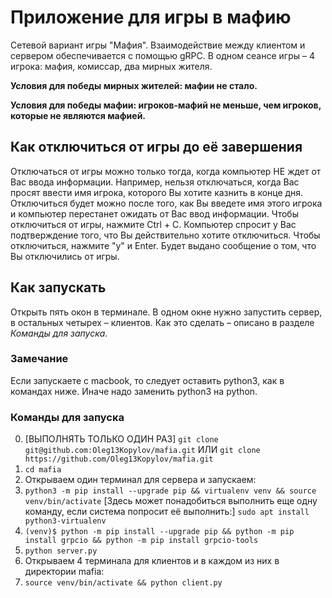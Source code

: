 # Приложение для игры в мафию

Сетевой вариант игры "Мафия". Взаимодействие между клиентом и сервером обеспечивается с помощью gRPC.
В одном сеансе игры – 4 игрока: мафия, комиссар, два мирных жителя.

**Условия для победы мирных жителей: мафии не стало.**

**Условия для победы мафии: игроков-мафий не меньше, чем игроков, 
которые не являются мафией.**

## Как отключиться от игры до её завершения

Отключаться от игры можно только тогда, когда компьютер НЕ ждет от Вас ввода информации.
Например, нельзя отключаться, когда Вас просят ввести имя игрока, которого Вы хотите казнить в конце дня.
Отключиться будет можно после того, как Вы введете имя этого игрока и компьютер перестанет ожидать от 
Вас ввод информации.
Чтобы отключиться от игры, нажмите Ctrl + C. Компьютер спросит у Вас подтверждение того,
что Вы действительно хотите отключиться. Чтобы отключиться, нажмите "y" и Enter.
Будет выдано сообщение о том, что Вы отключились от игры.


## Как запускать
Открыть пять окон в терминале. В одном окне нужно запустить сервер,
в остальных четырех – клиентов. Как это сделать – описано в разделе _Команды для запуска_.

### Замечание
Если запускаете с macbook, то следует оставить python3, как в командах ниже. 
Иначе надо заменить python3 на python.

### Команды для запуска
0. [ВЫПОЛНЯТЬ ТОЛЬКО ОДИН РАЗ] `git clone git@github.com:Oleg13Kopylov/mafia.git` ИЛИ 
`git clone https://github.com/Oleg13Kopylov/mafia.git`
1.  ```cd mafia```
2. Открываем один терминал для сервера и запускаем:
3. `python3 -m pip install --upgrade pip && virtualenv venv && source venv/bin/activate`
[Здесь может понадобиться выполнить еще одну команду, если система попросит её выполнить:]
`sudo apt install python3-virtualenv`
4. `(venv)$ python -m pip install --upgrade pip && python -m pip install grpcio && python -m pip install grpcio-tools`
5. `python server.py`
6. Открываем 4 терминала для клиентов и в каждом из них в директории mafia:
7. `source venv/bin/activate && python client.py`